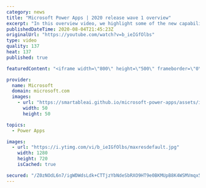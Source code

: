 ```yaml
---
category: news
title: "Microsoft Power Apps | 2020 release wave 1 overview"
excerpt: "In this overview video, we highlight some of the new capabilities included in the latest update to Microsoft Power Apps.      Here are the capabilities covered:     UI enhancements       • Save is always visible       • Chart formatting  Grid user experience enhancements       • Conditional search  "
publishedDateTime: 2020-08-04T21:45:23Z
originalUrl: "https://youtube.com/watch?v=b_ieIGfOlbs"
type: video
quality: 137
heat: 137
published: true

featuredContent: "<iframe width=\"800\" height=\"500\" frameborder=\"0\" src=\"https://www.youtube.com/embed/b_ieIGfOlbs\" allow=\"accelerometer; autoplay; encrypted-media; gyroscope; picture-in-picture\" allowfullscreen></iframe>"

provider:
  name: Microsoft
  domain: microsoft.com
  images:
    - url: "https://smartableai.github.io/microsoft-power-apps/assets/images/organizations/microsoft.com-50x50.jpg"
      width: 50
      height: 50

topics:
  - Power Apps

images:
  - url: "https://i.ytimg.com/vi/b_ieIGfOlbs/maxresdefault.jpg"
    width: 1280
    height: 720
    isCached: true

secured: "/Z0zNOdL6n7/igWDWdsLdk+CTTjzYbNdeSbRXO9HT9e0BKMUpB8K4WSMVmqx5YxVq8U9WmqMPGGYeDt4nyJMQ11kpuKkeeD2yifheJG1VHo4wGofAtjwijPU1PBjYixAc94ymA8miWWmSmQS5M9B/aiqZPIUmXnOd0E3/3NxAaimVWE0BGM3nTzyApovj8s1HmCrl84zTSZ9R1tqTZGJlwJCI0WoJoVHsyRuiagX5eo3PqnMY4T8ubCZg9X/yNipLbPdpI/5RcpCXRUI0c1pIV7Fwu6it5pfr/oD9zWskqRZWg43gyGocA6Vbj8T+oUVZlnLIlzMdUDAn0FzzbHcIQ+juo7YJ8T+Qn/AlT1WKh9ZY1dlcJ4cVlzEKv9KTZpLLMLr2pOLe1yrMqtrwEJWtU2UOKzrTcEvU2JtL1fY5xLVLRNMNdvFDH+uFIeRUdyI;3QGYHmrq9A5W/JGPaxEvYA=="
---
```


